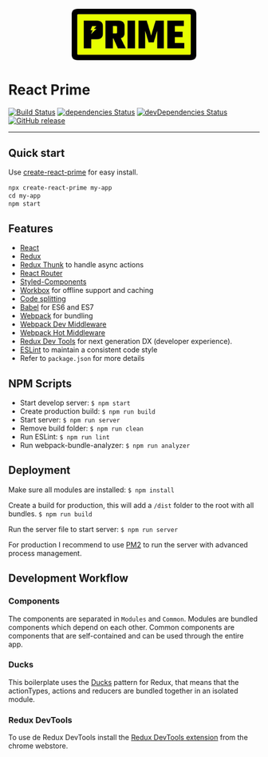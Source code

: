 <p align="center">
  <img src="https://github.com/JBostelaar/react-prime/blob/master/src/static/images/prime-logo.png" alt="prime-logo" width="250px" />
</p>

# React Prime
[![Build Status](https://travis-ci.org/JBostelaar/react-prime.svg?branch=master)](https://travis-ci.org/JBostelaar/react-prime)
[![dependencies Status](https://david-dm.org/jbostelaar/react-prime/status.svg)](https://david-dm.org/jbostelaar/react-prime)
[![devDependencies Status](https://david-dm.org/jbostelaar/react-prime/dev-status.svg)](https://david-dm.org/jbostelaar/react-prime?type=dev)
[![GitHub release](https://img.shields.io/github/release/jbostelaar/react-prime.svg)](https://github.com/JBostelaar/react-prime)

---

## Quick start
Use [create-react-prime](https://www.npmjs.com/package/create-react-prime) for easy install.
```
npx create-react-prime my-app
cd my-app
npm start
```

## Features
* [React](https://reactjs.org/)
* [Redux](https://redux.js.org/)
* [Redux Thunk](https://github.com/gaearon/redux-thunk) to handle async actions
* [React Router](https://reacttraining.com/react-router/)
* [Styled-Components](https://www.styled-components.com)
* [Workbox](https://developers.google.com/web/tools/workbox/) for offline support and caching
* [Code splitting](https://reactjs.org/docs/code-splitting.html)
* [Babel](http://babeljs.io) for ES6 and ES7
* [Webpack](https://webpack.js.org/) for bundling
* [Webpack Dev Middleware](http://webpack.github.io/docs/webpack-dev-middleware.html)
* [Webpack Hot Middleware](https://github.com/glenjamin/webpack-hot-middleware)
* [Redux Dev Tools](https://github.com/gaearon/redux-devtools) for next generation DX (developer experience).
* [ESLint](http://eslint.org) to maintain a consistent code style
* Refer to `package.json` for more details

## NPM Scripts
* Start develop server: `$ npm start`
* Create production build: `$ npm run build`
* Start server: `$ npm run server`
* Remove build folder: `$ npm run clean`
* Run ESLint: `$ npm run lint`
* Run webpack-bundle-analyzer: `$ npm run analyzer`

## Deployment
Make sure all modules are installed:
`$ npm install`

Create a build for production, this will add a `/dist` folder to the root with all bundles.
`$ npm run build`

Run the server file to start server:
`$ npm run server`

For production I recommend to use [PM2](http://pm2.keymetrics.io/) to run the server with advanced process management.

## Development Workflow
### Components
The components are separated in `Modules` and `Common`. Modules are bundled components which depend on each other. Common components are components that are self-contained and can be used through the entire app.

### Ducks
This boilerplate uses the [Ducks](https://github.com/erikras/ducks-modular-redux) pattern for Redux, that means that the actionTypes, actions and reducers are bundled together in an isolated module.

### Redux DevTools
To use de Redux DevTools install the [Redux DevTools extension](https://chrome.google.com/webstore/detail/redux-devtools/lmhkpmbekcpmknklioeibfkpmmfibljd) from the chrome webstore.
